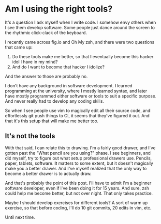 # Am I using the right tools?
It's a question I ask myself when I write code. I somehow envy others when I see them develop software. Some people just dance around the screen to the rhythmic click-clack of the keyboard.

I recently came across fig.io and Oh My zsh, and there were two questions that came up: 
1. Do these tools make me better, so that I eventually become this hacker idol I have in my mind?
2. And do I want to become that hacker I idolize?

And the answer to those are probably no.

I don't have any background in software development. I learned programming at the university, where I mostly learned syntax, and later have mostly programmed either software or tools to suit a specific purpose. And never really had to develop any coding skills.

So when I see people use vim to magically edit all their source code, and effortlessly git push things to CI, it seems that they've figured it out. And that it's this setup that will make me better too.
## It's not the tools
With that said, I can relate this to drawing. I'm a fairly good drawer, and I've gotten past the "What pencil are you using?" phase. I see beginners, and did myself, try to figure out what setup professional drawers use. Pencils, paper, tablets, software. It matters to some extent, but it doesn't magically make you a better drawer. And I've myself realized that the only way to become a better drawer is to actually draw.

And that's probably the point of this post. I'll have to admit I'm a beginner software developer, even if I've been doing it for 15 years. And sure, zsh could help me become better, but not over night. That only takes practice.

Maybe I should develop exercises for different tools? A sort of warm up exercise, so that before coding, I'll do 10 git commits, 20 edits in vim, etc.

Until next time.
